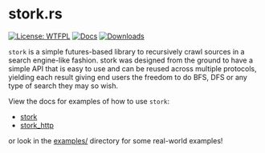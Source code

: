 # stork.rs

 [![License: WTFPL](https://img.shields.io/badge/License-WTFPL-brightgreen.svg?style=flat-square&logo=appveyor)](http://www.wtfpl.net/about/) [![Docs](https://docs.rs/stork/badge.svg)](https://docs.rs/stork/) [![Downloads](https://img.shields.io/crates/d/stork.svg?style=flat-square&logo=appveyor)](https://crates.io/crates/stork)

`stork` is a simple futures-based library to recursively crawl
sources in a search engine-like fashion. stork was designed from the
ground to have a simple API that is easy to use and can be reused
across multiple protocols, yielding each result giving end users the
freedom to do BFS, DFS or any type of search they may so wish.

View the docs for examples of how to use `stork`:
- [stork](https://docs.rs/stork/)
- [stork_http](https://docs.rs/stork_http/)

or look in the [examples/](https://github.com/w4/stork/tree/master/examples) directory for some real-world examples!